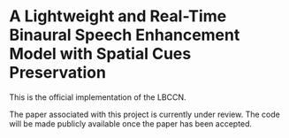 # A Lightweight and Real-Time Binaural Speech Enhancement Model with Spatial Cues Preservation
This is the official implementation of the LBCCN.

The paper associated with this project is currently under review. The code will be made publicly available once the paper has been accepted.

